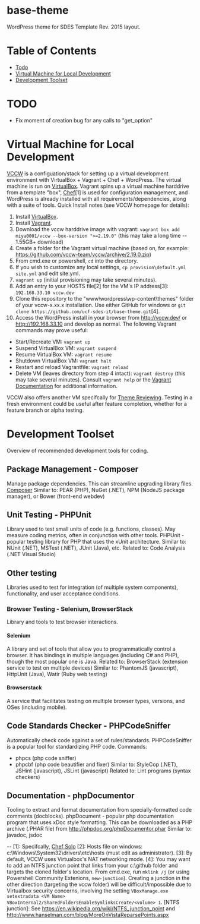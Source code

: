 # base-theme
WordPress theme for SDES Template Rev. 2015 layout.

# Table of Contents
* [Todo](#todo)
* [Virtual Machine for Local Development](#virtual-machine-for-local-development)
* [Development Toolset](#development-toolset)


# TODO
- Fix moment of creation bug for any calls to "get_option"


# Virtual Machine for Local Development
[VCCW](http://vccw.cc/) is a configuation/stack for setting up a virtual development environment with VirtualBox + Vagrant + Chef + WordPress. The virtual machine is run on [VirtualBox](https://www.virtualbox.org/). Vagrant spins up a virtual machine harddrive from a template "box", [Chef](https://www.chef.io/chef/)[1] is used for configuration management, and WordPress is already installed with all requirements/dependencies, along with a suite of tools.
Quick Install notes (see VCCW homepage for details):
1. Install [VirtualBox](https://www.virtualbox.org/wiki/Downloads).
2. Install [Vagrant](https://www.vagrantup.com/downloads.html).
3. Download the vccw harddrive image with vagrant: `vagrant box add miya0001/vccw --box-version ">=2.19.0"` (this may take a long time -- 1.55GB+ download)
4. Create a folder for the Vagrant virtual machine (based on, for example: https://github.com/vccw-team/vccw/archive/2.19.0.zip)
5. From cmd.exe or powershell, `cd` into the directory.
6. If you wish to customize any local settings, `cp provision\default.yml site.yml` and edit site.yml.
7. `vagrant up` (initial provisioning may take several minutes).
8. Add an entry to your HOSTS file[2] for the VM's IP address[3]: `192.168.33.10 vccw.dev`
9. Clone this repository to the "www\wordpress\wp-content\themes\" folder of your vccw-x.xx.x installation. Use either GitHub for windows or `git clone https://github.com/ucf-sdes-it/base-theme.git`[4].
10. Access the WordPress install in your browser from http://vccw.dev/ or http://192.168.33.10 and develop as normal.  The following Vagrant commands may prove useful:
  - Start/Recreate VM: `vagrant up`
  - Suspend VirtualBox VM:  `vagrant suspend`
  - Resume VirtualBox VM:   `vagrant resume`
  - Shutdown VirtualBox VM: `vagrant halt`
  - Restart and reload Vagrantfile: `vagrant reload`
  - Delete VM (leaves directory from step 4 intact): `vagrant destroy` (this may take several minutes).
  Consult `vagrant help` or the [Vagrant Documentation](https://www.vagrantup.com/docs/) for additional information.

VCCW also offers another VM specifcally for [Theme Reviewing](https://github.com/vccw-team/vccw-for-theme-review).
Testing in a fresh environment could be useful after feature completion, whether for a feature branch or alpha testing.



# Development Toolset
Overview of recommended development tools for coding.

## Package Management - Composer
Manage package dependencies.  This can streamline upgrading library files.
[Composer](http://www.getcomposer.org)
Similar to: PEAR (PHP), NuGet (.NET), NPM (NodeJS package manager), or Bower (front-end webdev)


## Unit Testing - PHPUnit
Library used to test small units of code (e.g. functions, classes). May measure coding metrics, often in conjunction with other tools.
PHPUnit - popular testing library for PHP that uses the xUnit architecture.
Similar to: NUnit (.NET), MSTest (.NET), JUnit (Java), etc.
Related to: Code Analysis (.NET Visual Studio)


## Other testing
Libraries used to test for integration (of multiple system components), functionality, and user acceptance conditions.

### Browser Testing - Selenium, BrowserStack
Library and tools to test browser interactions.
#### Selenium
A library and set of tools that allow you to programmatically control a browser.  It has bindings in multiple languages (including C# and PHP), though the most popular one is Java.
Related to: BrowserStack (extension service to test on multiple devices)
Similar to: PhantomJS (javascript), HttpUnit (Java), Watir (Ruby web testing)

#### Browserstack
A service that facilitates testing on multiple browser types, versions, and OSes (including mobile).


## Code Standards Checker - PHPCodeSniffer
Automatically check code against a set of rules/standards.
PHPCodeSniffer is a popular tool for standardizing PHP code.
Commands:
* phpcs (php code sniffer)
* phpcbf (php code beautifier and fixer)
Similar to: StyleCop (.NET), JSHint (javascript), JSLint (javascript)
Related to: Lint programs (syntax checkers)


## Documentation - phpDocumentor
Tooling to extract and format documentation from specially-formatted code comments (docblocks).
phpDocument - popular php documentation program that uses xDoc style formatting. This can be downloaded as a PHP archive (.PHAR file) from http://phpdoc.org/phpDocumentor.phar
Similar to: javadoc, jsdoc




--
[1]: Specifcally, [Chef Solo](https://docs.chef.io/chef_solo.html)
[2]: Hosts file on windows: c:\Windows\System32\drivers\etc\hosts (must edit as administrator).
[3]: By default, VCCW uses Virtualbox's NAT networking mode.
[4]: You may want to add an NTFS junction point that links from your c:\github folder and targets the cloned folder's location. From cmd.exe, run `mklink /j` (or using Powershell Community Extenions, `new-junction`). Creating a junction in the other direction (targeting the vccw folder) will be difficult/impossible due to Virtualbox security concerns, involving the setting ```VBoxManage.exe setextradata <VM Name> VBoxInternal2/SharedFoldersEnableSymlinksCreate/<volume> 1```.
[NTFS junction]: See https://en.wikipedia.org/wiki/NTFS_junction_point and http://www.hanselman.com/blog/MoreOnVistaReparsePoints.aspx
